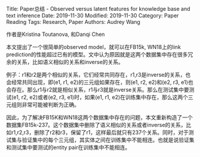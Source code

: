 Title: Paper总结 - Observed versus latent features for knowledge base and text inference
Date: 2019-11-30
Modified: 2019-11-30
Category: Paper Reading
Tags: Research, Paper
Authors: Audrey Wang

作者是Kristina Toutanova, 和Danqi Chen

本文提出了一个很简单的observed model，就可以在FB15k, WN18上的link prediction的性能超过已有的模型。文中认为原因就是这两个数据集中存在很多冗余的关系，比如语义相似的关系和inverse的关系。

例子：r1和r2是两个相似的关系，它们经常共同存在，r1,r3是inverse的关系，也会经常共同出现，即(e1, r1, e2)的三元组如果存在，则(e1, r2, e2)和(e2, r3, e1)也会存在。那么r1与r2就是相似关系，r1与r3就是inverse关系。那么在测试集中要测试(e1, r2, e2)或者(e2, r3, e1)时，如果(e1, r1, e2)在训练集中存在，那么这两个三元组则非常可能被判断为正确。

因此，为了解决FB15K和WN18这两个数据集中存在的问题，本文重新构造了一个数据集FB15k-237。这个数据集中删除了语义相似的关系或者inverse的关系，比如r1,r2,r3，删除了r2和r3，保留了r1，这样最后就只有237个关系。同时，对于测试集与验证集中的每个三元组，其实体之间在训练集中不能相连。也就是说验证集和测试集中要测试的entity pair在训练集中不能相连。